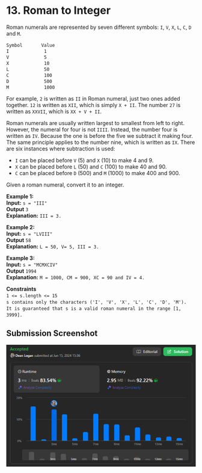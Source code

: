 # 13. Roman to Integer

Roman numerals are represented by seven different symbols: `I`, `V`, `X`, `L`, `C`, `D` and `M`.

```
Symbol       Value
I             1
V             5
X             10
L             50
C             100
D             500
M             1000
```

For example, `2` is written as `II` in Roman numeral, just two ones added together. `12` is written as `XII`, which is simply `X + II`. The number `27` is written as `XXVII`, which is `XX + V + II`.

Roman numerals are usually written largest to smallest from left to right. However, the numeral for four is not `IIII`. Instead, the number four is written as `IV`. Because the one is before the five we subtract it making four. The same principle applies to the number nine, which is written as `IX`. There are six instances where subtraction is used:

- `I` can be placed before `V` (5) and `X` (10) to make 4 and 9.
- `X` can be placed before `L` (50) and `C` (100) to make 40 and 90.
- `C` can be placed before `D` (500) and `M` (1000) to make 400 and 900.

Given a roman numeral, convert it to an integer.

**Example 1:**  
    **Input:** `s = "III"`  
    **Output** `3`   
    **Explanation:** `III = 3.`   

**Example 2:**  
    **Input:** `s = "LVIII"`  
    **Output** `58`   
    **Explanation:** `L = 50, V= 5, III = 3.`   

**Example 3:**  
    **Input:** `s = "MCMXCIV"`  
    **Output** `1994`   
    **Explanation:** `M = 1000, CM = 900, XC = 90 and IV = 4.`   

**Constraints**  
    `1 <= s.length <= 15`  
    `s contains only the characters ('I', 'V', 'X', 'L', 'C', 'D', 'M').`  
    `It is guaranteed that s is a valid roman numeral in the range [1, 3999].`  

## Submission Screenshot  

![Image](./roman-to-integer.png)